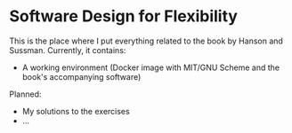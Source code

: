 # Software Design for Flexibility

This is the place where I put everything related to the book by Hanson and Sussman.
Currently, it contains:
- A working environment (Docker image with MIT/GNU Scheme and the book's accompanying software)

Planned:
 - My solutions to the exercises
 - ...
